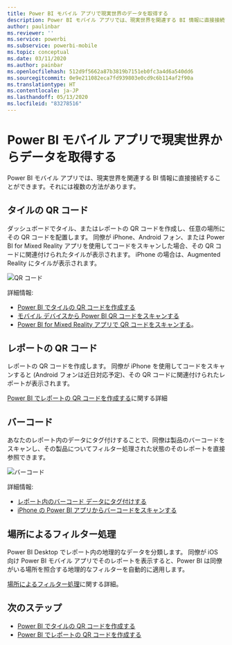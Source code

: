 ```yaml
---
title: Power BI モバイル アプリで現実世界のデータを取得する
description: Power BI モバイル アプリでは、現実世界を関連する BI 情報に直接接続することができます。検索の必要はありません。
author: paulinbar
ms.reviewer: ''
ms.service: powerbi
ms.subservice: powerbi-mobile
ms.topic: conceptual
ms.date: 03/11/2020
ms.author: painbar
ms.openlocfilehash: 512d9f5662a87b3819b7151eb0fc3a4d6a540dd6
ms.sourcegitcommit: 0e9e211082eca7fd939803e0cd9c6b114af2f90a
ms.translationtype: HT
ms.contentlocale: ja-JP
ms.lasthandoff: 05/13/2020
ms.locfileid: "83278516"
---
```

# <a name="get-data-from-the-real-world-with-the-power-bi-mobile-apps"></a>Power BI モバイル アプリで現実世界からデータを取得する
Power BI モバイル アプリでは、現実世界を関連する BI 情報に直接接続することができます。それには複数の方法があります。 

## <a name="qr-codes-for-tiles"></a>タイルの QR コード
ダッシュボードでタイル、またはレポートの QR コードを作成し、任意の場所にその QR コードを配置します。 同僚が iPhone、Android フォン、または Power BI for Mixed Reality アプリを使用してコードをスキャンした場合、その QR コードに関連付けられたタイルが表示されます。 iPhone の場合は、Augmented Reality にタイルが表示されます。

![QR コード](./media/mobile-apps-data-in-real-world-context/power-bi-ios-qr-ar-scanner-small.png)

詳細情報:

* [Power BI でタイルの QR コードを作成する](../../create-reports/service-create-qr-code-for-tile.md)
* [モバイル デバイスから Power BI QR コードをスキャンする](mobile-apps-qr-code.md)
* [Power BI for Mixed Reality アプリで QR コードをスキャンする](mobile-mixed-reality-app.md#scan-a-report-qr-code-in-holographic-view)。

## <a name="qr-codes-for-reports"></a>レポートの QR コード
レポートの QR コードを作成します。  同僚が iPhone を使用してコードをスキャンすると (Android フォンは近日対応予定)、その QR コードに関連付けられたレポートが表示されます。 

[Power BI でレポートの QR コードを作成する](../../create-reports/service-create-qr-code-for-report.md)に関する詳細

## <a name="barcodes"></a>バーコード
あなたのレポート内のデータにタグ付けすることで、同僚は製品のバーコードをスキャンし、その製品についてフィルター処理された状態のそのレポートを直接参照できます。

![バーコード](./media/mobile-apps-data-in-real-world-context/power-bi-barcode-scanner.png)

詳細情報:

* [レポート内のバーコード データにタグ付けする](../../transform-model/desktop-mobile-barcodes.md)
* [iPhone の Power BI アプリからバーコードをスキャンする](mobile-apps-scan-barcode-iphone.md)

## <a name="filter-by-location"></a>場所によるフィルター処理
Power BI Desktop でレポート内の地理的なデータを分類します。 同僚が iOS 向け Power BI モバイル アプリでそのレポートを表示すると、Power BI は同僚がいる場所を照合する地理的なフィルターを自動的に適用します。

[場所によるフィルター処理](mobile-apps-geographic-filtering.md)に関する詳細。

## <a name="next-steps"></a>次のステップ
* [Power BI でタイルの QR コードを作成する](../../create-reports/service-create-qr-code-for-tile.md)
* [Power BI でレポートの QR コードを作成する](../../create-reports/service-create-qr-code-for-report.md)
